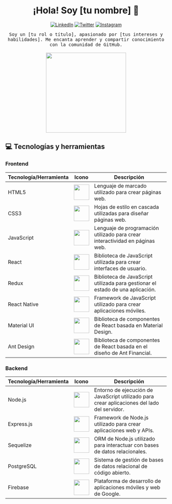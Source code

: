 <h1 align="center">¡Hola! Soy [tu nombre] 👋</h1>

<p align="center">
  <a href="https://www.linkedin.com/in/[tu-nombre-de-usuario-linkedin]/"><img alt="LinkedIn" src="https://img.shields.io/badge/LinkedIn-[tu-nombre-de-usuario-linkedin]-blue?style=flat-square&logo=linkedin"></a>
  <a href="https://twitter.com/[tu-nombre-de-usuario-twitter]/"><img alt="Twitter" src="https://img.shields.io/badge/Twitter-[tu-nombre-de-usuario-twitter]-blue?style=flat-square&logo=twitter"></a>
  <a href="https://www.instagram.com/[tu-nombre-de-usuario-instagram]/"><img alt="Instagram" src="https://img.shields.io/badge/Instagram-[tu-nombre-de-usuario-instagram]-purple?style=flat-square&logo=instagram"></a>
</p>

<p align="center">
  <samp>Soy un [tu rol o título], apasionado por [tus intereses y habilidades]. Me encanta aprender y compartir conocimiento con la comunidad de GitHub.</samp>
  <br><br>
  <img src="https://media.giphy.com/media/3oEduUyCGbZf5kc5yY/giphy.gif" width="250"/>
</p>

## 💻 Tecnologías y herramientas

### Frontend

| Tecnología/Herramienta | Icono | Descripción |
| --- | :---: | --- |
| HTML5 | <img width="48" src="https://img.icons8.com/color/48/000000/html-5--v1.png"/> | Lenguaje de marcado utilizado para crear páginas web. |
| CSS3 | <img width="48" src="https://img.icons8.com/color/48/000000/css3.png"/> | Hojas de estilo en cascada utilizadas para diseñar páginas web. |
| JavaScript | <img width="48" src="https://img.icons8.com/color/48/000000/javascript--v2.png"/> | Lenguaje de programación utilizado para crear interactividad en páginas web. |
| React | <img width="48" src="https://img.icons8.com/color/48/000000/react-native.png"/> | Biblioteca de JavaScript utilizada para crear interfaces de usuario. |
| Redux | <img width="48" src="https://img.icons8.com/color/48/000000/redux.png"/> | Biblioteca de JavaScript utilizada para gestionar el estado de una aplicación. |
| React Native | <img width="48" src="https://img.icons8.com/color/48/000000/react-native.png"/> | Framework de JavaScript utilizado para crear aplicaciones móviles. |
| Material UI | <img width="48" src="https://img.icons8.com/color/48/000000/material-ui.png"/> | Biblioteca de componentes de React basada en Material Design. |
| Ant Design | <img width="48" src="https://img.icons8.com/color/48/000000/ant-design.png"/> | Biblioteca de componentes de React basada en el diseño de Ant Financial. |

### Backend

| Tecnología/Herramienta | Icono | Descripción |
| --- | :---: | --- |
| Node.js | <img width="48" src="https://img.icons8.com/color/48/000000/nodejs.png"/> | Entorno de ejecución de JavaScript utilizado para crear aplicaciones del lado del servidor. |
| Express.js | <img width="48" src="https://img.icons8.com/color/48/000000/express.png"/> | Framework de Node.js utilizado para crear aplicaciones web y APIs. |
| Sequelize | <img width="48" src="https://img.icons8.com/color/48/000000/database-architecture.png"/> | ORM de Node.js utilizado para interactuar con bases de datos relacionales. |
| PostgreSQL | <img width="48" src="https://img.icons8.com/color/48/000000/postgreesql.png"/> | Sistema de gestión de bases de datos relacional de código abierto. |
| Firebase | <img width="48" src="https://img.icons8.com/color/48/000000/firebase.png"/> | Plataforma de desarrollo de aplicaciones móviles y web de Google. |





<!--
**Leancba/Leancba** is a ✨ _special_ ✨ repository because its `README.md` (this file) appears on your GitHub profile.

Here are some ideas to get you started:

- 🔭 I’m currently working on ...
- 🌱 I’m currently learning ...
- 👯 I’m looking to collaborate on ...
- 🤔 I’m looking for help with ...
- 💬 Ask me about ...
- 📫 How to reach me: ...
- 😄 Pronouns: ...
- ⚡ Fun fact: ...
-->
